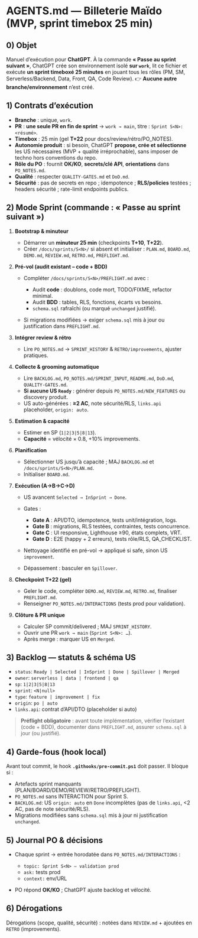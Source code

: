 # AGENTS.md — Billeterie Maïdo (MVP, sprint timebox 25 min)

## 0) Objet

Manuel d’exécution pour **ChatGPT**. À la commande **« Passe au sprint suivant »**, ChatGPT crée son environnement isolé **sur `work`**, lit ce fichier et exécute **un sprint timeboxé 25 minutes** en jouant tous les rôles (PM, SM, Serverless/Backend, Data, Front, QA, Code Review).
👉 **Aucune autre branche/environnement** n’est créé.

## 1) Contrats d’exécution

* **Branche** : unique, `work`.
* **PR** : **une seule PR en fin de sprint** → `work → main`, titre : `Sprint S<N>: <résumé>`.
* **Timebox** : 25 min (gel **T+22** pour docs/review/rétro/PO\_NOTES).
* **Autonomie produit** : si besoin, ChatGPT **propose, crée et sélectionne** les US nécessaires (MVP + qualité irréprochable), sans imposer de techno hors conventions du repo.
* **Rôle du PO** : fournit **OK/KO**, **secrets/clé API**, **orientations** dans `PO_NOTES.md`.
* **Qualité** : respecter `QUALITY-GATES.md` et `DoD.md`.
* **Sécurité** : pas de secrets en repo ; idempotence ; **RLS/policies** testées ; headers sécurité ; rate-limit endpoints publics.

## 2) Mode Sprint (commande : « Passe au sprint suivant »)

1. **Bootstrap & minuteur**

   * Démarrer un **minuteur 25 min** (checkpoints **T+10**, **T+22**).
   * Créer `/docs/sprints/S<N>/` si absent et initialiser : `PLAN.md`, `BOARD.md`, `DEMO.md`, `REVIEW.md`, `RETRO.md`, `PREFLIGHT.md`.

2. **Pré-vol (audit existant – code + BDD)**

   * Compléter `/docs/sprints/S<N>/PREFLIGHT.md` avec :

     * Audit **code** : doublons, code mort, TODO/FIXME, refactor minimal.
     * Audit **BDD** : tables, RLS, fonctions, écarts vs besoins.
     * `schema.sql` rafraîchi (ou marqué `unchanged` justifié).
   * Si migrations modifiées → exiger `schema.sql` mis à jour ou justification dans `PREFLIGHT.md`.

3. **Intégrer review & rétro**

   * Lire `PO_NOTES.md` → `SPRINT_HISTORY` & `RETRO/improvements`, ajuster pratiques.

4. **Collecte & grooming automatique**

   * Lire `BACKLOG.md`, `PO_NOTES.md/SPRINT_INPUT`, `README.md`, `DoD.md`, `QUALITY-GATES.md`.
   * **Si aucune US `Ready`** : générer depuis `PO_NOTES.md/NEW_FEATURES` ou discovery produit.
   * US auto-générées : **≥2 AC**, note sécurité/RLS, `links.api` placeholder, `origin: auto`.

5. **Estimation & capacité**

   * Estimer en SP (`1|2|3|5|8|13`).
   * **Capacité** = vélocité × 0.8, +10% improvements.

6. **Planification**

   * Sélectionner US jusqu’à capacité ; MAJ `BACKLOG.md` et `/docs/sprints/S<N>/PLAN.md`.
   * Initialiser `BOARD.md`.

7. **Exécution (A→B→C→D)**

   * US avancent `Selected → InSprint → Done`.
   * Gates :

     * **Gate A** : API/DTO, idempotence, tests unit/intégration, logs.
     * **Gate B** : migrations, RLS testées, contraintes, tests concurrence.
     * **Gate C** : UI responsive, Lighthouse ≥90, états complets, VRT.
     * **Gate D** : E2E (happy + 2 erreurs), tests rôle/RLS, QA\_CHECKLIST.
   * Nettoyage identifié en pré-vol → appliqué si safe, sinon US `improvement`.
   * Dépassement : basculer en `Spillover`.

8. **Checkpoint T+22 (gel)**

   * Geler le code, compléter `DEMO.md`, `REVIEW.md`, `RETRO.md`, finaliser `PREFLIGHT.md`.
   * Renseigner `PO_NOTES.md/INTERACTIONS` (tests prod pour validation).

9. **Clôture & PR unique**

   * Calculer SP commit/delivered ; MAJ `SPRINT_HISTORY`.
   * Ouvrir une PR `work → main` (`Sprint S<N>: …`).
   * Après merge : marquer US en `Merged`.

## 3) Backlog — statuts & schéma US

* `status`: `Ready | Selected | InSprint | Done | Spillover | Merged`
* `owner`: `serverless | data | frontend | qa`
* `sp`: `1|2|3|5|8|13`
* `sprint`: `<N|null>`
* `type`: `feature | improvement | fix`
* `origin`: `po | auto`
* `links.api`: contrat d’API/DTO (placeholder si auto)

> **Préflight obligatoire** : avant toute implémentation, vérifier l’existant (code + BDD), documenter dans `PREFLIGHT.md`, assurer `schema.sql` à jour (ou justifié).

## 4) Garde-fous (hook local)

Avant tout commit, le hook **`.githooks/pre-commit.ps1`** doit passer. Il bloque si :

* Artefacts sprint manquants (PLAN/BOARD/DEMO/REVIEW/RETRO/PREFLIGHT).
* `PO_NOTES.md` sans INTERACTION pour Sprint S<N>.
* `BACKLOG.md`: US `origin: auto` en `Done` incomplètes (pas de `links.api`, <2 AC, pas de note sécurité/RLS).
* Migrations modifiées sans `schema.sql` mis à jour ni justification `unchanged`.

## 5) Journal PO & décisions

* Chaque sprint → entrée horodatée dans `PO_NOTES.md/INTERACTIONS` :

  * `topic: Sprint S<N> — validation prod`
  * `ask:` tests prod
  * `context:` env/URL
* PO répond **OK/KO** ; ChatGPT ajuste backlog et vélocité.

## 6) Dérogations

Dérogations (scope, qualité, sécurité) : notées dans `REVIEW.md` + ajoutées en `RETRO` (improvements).
